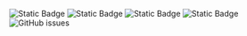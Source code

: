 ![Static Badge](https://img.shields.io/badge/blacklists-60-000000) ![Static Badge](https://img.shields.io/badge/blacklisted-3047013-cc0000) ![Static Badge](https://img.shields.io/badge/whitelisted-2242-00CC00) ![Static Badge](https://img.shields.io/badge/streaming_blacklist-28106-000000) ![GitHub issues](https://img.shields.io/github/issues/fabriziosalmi/blacklists)

